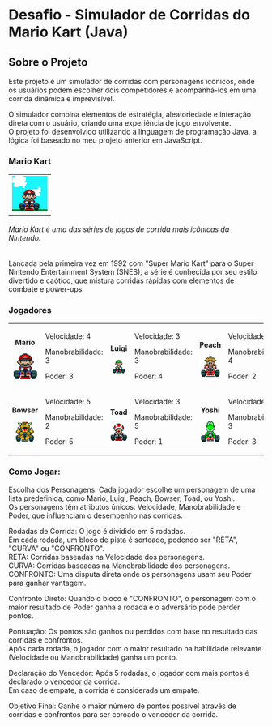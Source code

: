 <h1> Desafio - Simulador de Corridas do Mario Kart (Java)</h1>
<h2>Sobre o Projeto</h2>
Este projeto é um simulador de corridas com personagens icônicos, onde os usuários podem escolher dois competidores e acompanhá-los em uma corrida dinâmica e imprevisível. 

O simulador combina elementos de estratégia, aleatoriedade e interação direta com o usuário, criando uma experiência de jogo envolvente.  
O projeto foi desenvolvido utilizando a linguagem de programação Java, a lógica foi baseado no meu projeto anterior em JavaScript.


<h3>Mario Kart</h3>
<table>
<td>
<img src="./images/All.gif" alt="Mario" width="70">
</td>
</table>
<h6>Mario Kart é uma das séries de jogos de corrida mais icônicas da Nintendo.</h6>

Lançada pela primeira vez em 1992 com "Super Mario Kart" para o Super Nintendo Entertainment System (SNES), a série é conhecida por seu estilo divertido e caótico, que mistura corridas rápidas com elementos de combate e power-ups.</h6>



<h3>Jogadores</h3>
<table>
<tr>
    <td align="center">
        <p><b>Mario</b></p>
        <img src="./images/Mario.gif" alt="Mario" width="60">
    </td>
    <td>
        <p>Velocidade: 4</p>
        <p>Manobrabilidade: 3</p>
        <p>Poder: 3</p>
    </td>
    <td align="center">
        <p><b>Luigi</b></p>
        <img src="./images/Luigi.gif" alt="Luigi" width="120">
    </td>
    <td>
        <p>Velocidade: 3</p>
        <p>Manobrabilidade: 3</p>
        <p>Poder: 4</p>
    </td>
    <td align="center">
        <p><b>Peach</b></p>
        <img src="./images/Peach.gif" alt="Peach" width="90">
    </td>
    <td>
        <p>Velocidade: 4</p>
        <p>Manobrabilidade: 4</p>
        <p>Poder: 2</p>
    </td>

<tr>
    <td align="center">
        <p><b>Bowser</b></p>
        <img src="./images/Bowser.gif" alt="Bowser" width="150">
    </td>
    <td>
        <p>Velocidade: 5</p>
        <p>Manobrabilidade: 2</p>
        <p>Poder: 5</p>
    </td>
    <td align="center">
        <p><b>Toad</b></p>
        <img src="./images/Toad.gif" alt="Toad" width="45">
    </td>
    <td>
        <p>Velocidade: 3</p>
        <p>Manobrabilidade: 5</p>
        <p>Poder: 1</p>
    </td>
    <td align="center">
        <p><b>Yoshi</b></p>
        <img src="./images/Yoshi.gif" alt="Yoshi" width="55">
    </td>
    <td>
        <p>Velocidade: 3</p>
        <p>Manobrabilidade: 3</p>
        <p>Poder: 3</p>
    </td>
</tr>
</table>
<h3><p><b>Como Jogar:</b></p></h3>

Escolha dos Personagens:
Cada jogador escolhe um personagem de uma lista predefinida, como Mario, Luigi, Peach, Bowser, Toad, ou Yoshi.  
Os personagens têm atributos únicos: Velocidade, Manobrabilidade e Poder, que influenciam o desempenho nas corridas.

Rodadas de Corrida:
O jogo é dividido em 5 rodadas.  
Em cada rodada, um bloco de pista é sorteado, podendo ser "RETA", "CURVA" ou "CONFRONTO".  
RETA: Corridas baseadas na Velocidade dos personagens.  
CURVA: Corridas baseadas na Manobrabilidade dos personagens.  
CONFRONTO: Uma disputa direta onde os personagens usam seu Poder para ganhar vantagem.

Confronto Direto:
Quando o bloco é "CONFRONTO", o personagem com o maior resultado de Poder ganha a rodada e o adversário pode perder pontos.

Pontuação:
Os pontos são ganhos ou perdidos com base no resultado das corridas e confrontos.  
Após cada rodada, o jogador com o maior resultado na habilidade relevante (Velocidade ou Manobrabilidade) ganha um ponto.

Declaração do Vencedor:
Após 5 rodadas, o jogador com mais pontos é declarado o vencedor da corrida.  
Em caso de empate, a corrida é considerada um empate.

Objetivo Final:
Ganhe o maior número de pontos possível através de corridas e confrontos para ser coroado o vencedor da corrida.</p>